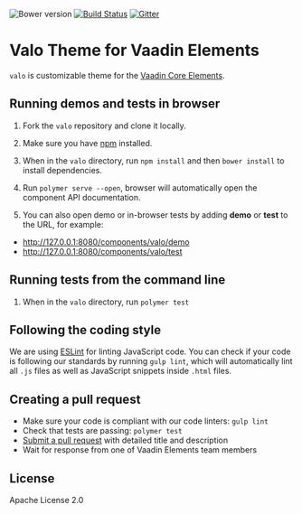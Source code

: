![Bower version](https://img.shields.io/bower/v/valo.svg)
[![Build Status](https://travis-ci.org/vaadin/valo.svg?branch=master)](https://travis-ci.org/vaadin/valo)
[![Gitter](https://badges.gitter.im/Join%20Chat.svg)](https://gitter.im/vaadin/vaadin-core-elements?utm_source=badge&utm_medium=badge&utm_campaign=pr-badge)

# Valo Theme for Vaadin Elements

`valo` is customizable theme for the [Vaadin Core Elements](https://vaadin.com/elements).


## Running demos and tests in browser

1. Fork the `valo` repository and clone it locally.

1. Make sure you have [npm](https://www.npmjs.com/) installed.

1. When in the `valo` directory, run `npm install` and then `bower install` to install dependencies.

1. Run `polymer serve --open`, browser will automatically open the component API documentation.

1. You can also open demo or in-browser tests by adding **demo** or **test** to the URL, for example:

  - http://127.0.0.1:8080/components/valo/demo
  - http://127.0.0.1:8080/components/valo/test


## Running tests from the command line

1. When in the `valo` directory, run `polymer test`


## Following the coding style

We are using [ESLint](http://eslint.org/) for linting JavaScript code. You can check if your code is following our standards by running `gulp lint`, which will automatically lint all `.js` files as well as JavaScript snippets inside `.html` files.


## Creating a pull request

  - Make sure your code is compliant with our code linters: `gulp lint`
  - Check that tests are passing: `polymer test`
  - [Submit a pull request](https://www.digitalocean.com/community/tutorials/how-to-create-a-pull-request-on-github) with detailed title and description
  - Wait for response from one of Vaadin Elements team members


## License

Apache License 2.0
